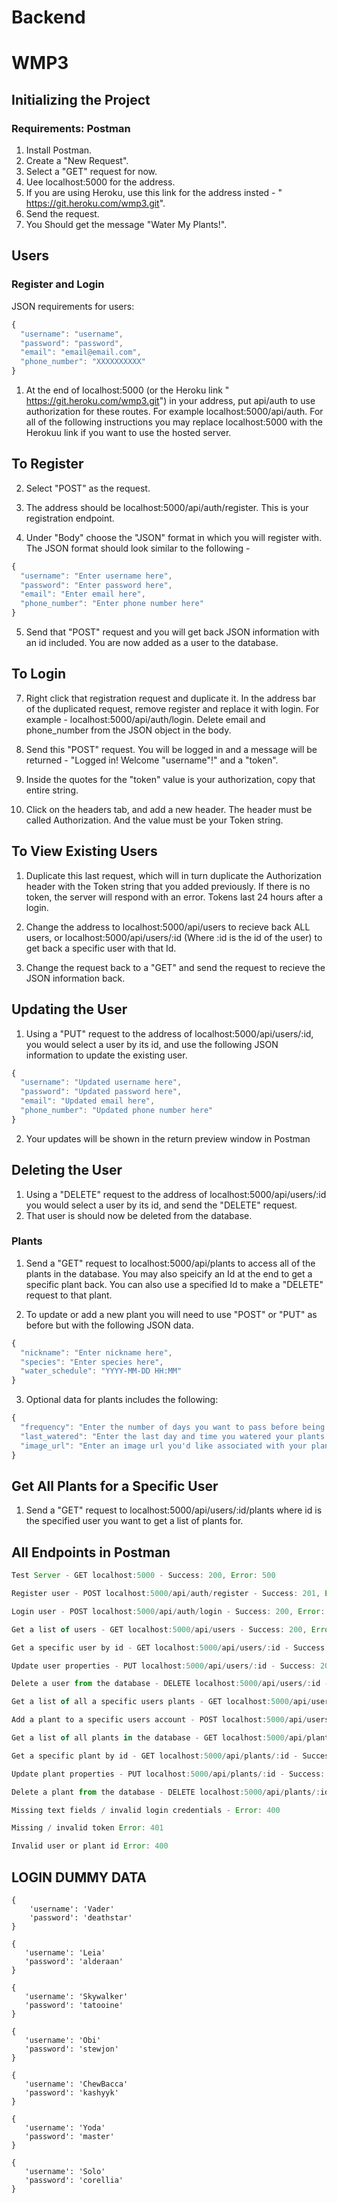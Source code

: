 # Backend

# WMP3

## Initializing the Project

### Requirements: Postman

1. Install Postman.
2. Create a "New Request".
3. Select a "GET" request for now.
4. Uee localhost:5000 for the address.
5. If you are using Heroku, use this link for the address insted - "
https://git.heroku.com/wmp3.git".
6. Send the request.
7. You Should get the message "Water My Plants!".

## Users

### Register and Login

JSON requirements for users:
```javascript
{
  "username": "username",
  "password": "password",
  "email": "email@email.com",
  "phone_number": "XXXXXXXXXX"
}
```
1. At the end of localhost:5000 (or the Heroku link "
https://git.heroku.com/wmp3.git") in your address, put api/auth to use authorization for these routes. For example localhost:5000/api/auth. For all of the following instructions you may replace localhost:5000 with the Herokuu link if you want to use the hosted server.

## To Register

2. Select "POST" as the request.

3. The address should be localhost:5000/api/auth/register. This is your registration endpoint.

4. Under "Body" choose the "JSON" format in which you will register with. The JSON format should look similar to the following -

```Javascript
{
  "username": "Enter username here",
  "password": "Enter password here",
  "email": "Enter email here",
  "phone_number": "Enter phone number here"
}
```
5. Send that "POST" request and you will get back JSON information with an id included. You are now added as a user to the database.

## To Login

7. Right click that registration request and duplicate it. In the address bar of the duplicated request, remove register and replace it with login. For example - localhost:5000/api/auth/login. Delete email and phone_number from the JSON object in the body.

8. Send this "POST" request. You will be logged in and a message will be returned - "Logged in! Welcome "username"!" and a "token".

9. Inside the quotes for the "token" value is your authorization, copy that entire string.

10. Click on the headers tab, and add a new header. The header must be called Authorization. And the value must be your Token string.

## To View Existing Users

1. Duplicate this last request, which will in turn duplicate the Authorization header with the Token string that you added previously. If there is no token, the server will respond with an error. Tokens last 24 hours after a login.

2. Change the address to localhost:5000/api/users to recieve back ALL users, or localhost:5000/api/users/:id (Where :id is the id of the user) to get back a specific user with that Id.

3. Change the request back to a "GET" and send the request to recieve the JSON information back.

## Updating the User

1. Using a "PUT" request to the address of localhost:5000/api/users/:id, you would select a user by its id, and use the following JSON information to update the existing user.
```JavaScript
{
  "username": "Updated username here",
  "password": "Updated password here",
  "email": "Updated email here",
  "phone_number": "Updated phone number here"
}
```
2. Your updates will be shown in the return preview window in Postman

## Deleting the User

1. Using a "DELETE" request to the address of localhost:5000/api/users/:id you would select a user by its id, and send the "DELETE" request.
2. That user is should now be deleted from the database.

### Plants

1. Send a "GET" request to localhost:5000/api/plants to access all of the plants in the database. You may also speicify an Id at the end to get a specific plant back. You can also use a specified Id to make a "DELETE" request to that plant.

2. To update or add a new plant you will need to use "POST" or "PUT" as before but with the following JSON data.
```Javascript
{
  "nickname": "Enter nickname here",
  "species": "Enter species here",
  "water_schedule": "YYYY-MM-DD HH:MM"
}
```
3. Optional data for plants includes the following:

```Javascript
{
  "frequency": "Enter the number of days you want to pass before being reminded to water plants",
  "last_watered": "Enter the last day and time you watered your plants in this format - YYYY-MM-DD HH:MM",
  "image_url": "Enter an image url you'd like associated with your plant"
}
```
## Get All Plants for a Specific User

1. Send a "GET" request to localhost:5000/api/users/:id/plants where id is the specified user you want to get a list of plants for.

## All Endpoints in Postman
```javascript
Test Server - GET localhost:5000 - Success: 200, Error: 500

Register user - POST localhost:5000/api/auth/register - Success: 201, Error: 500

Login user - POST localhost:5000/api/auth/login - Success: 200, Error: 500

Get a list of users - GET localhost:5000/api/users - Success: 200, Error: 500

Get a specific user by id - GET localhost:5000/api/users/:id - Success: 200, Error: 500

Update user properties - PUT localhost:5000/api/users/:id - Success: 200, Error: 500

Delete a user from the database - DELETE localhost:5000/api/users/:id - Success: 200, Error: 500

Get a list of all a specific users plants - GET localhost:5000/api/users/:id/plants - Success: 200, Error: 500

Add a plant to a specific users account - POST localhost:5000/api/users/:id/plants - Success: 201, Error: 500

Get a list of all plants in the database - GET localhost:5000/api/plants - Success: 200, Error: 500

Get a specific plant by id - GET localhost:5000/api/plants/:id - Success: 200, Error: 500

Update plant properties - PUT localhost:5000/api/plants/:id - Success: 200, Error: 500

Delete a plant from the database - DELETE localhost:5000/api/plants/:id - Success: 200, Error: 500

Missing text fields / invalid login credentials - Error: 400

Missing / invalid token Error: 401

Invalid user or plant id Error: 400
```
## LOGIN DUMMY DATA

```
{
    'username': 'Vader'
    'password': 'deathstar'
}

{
   'username': 'Leia'
   'password': 'alderaan'
}

{
   'username': 'Skywalker'
   'password': 'tatooine'
}

{
   'username': 'Obi'
   'password': 'stewjon'
}

{
   'username': 'ChewBacca'
   'password': 'kashyyk'
}

{
   'username': 'Yoda'
   'password': 'master'
}

{
   'username': 'Solo'
   'password': 'corellia'
}